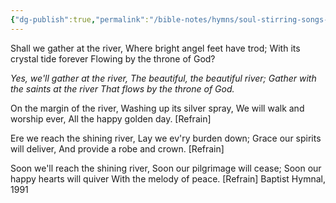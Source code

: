 ```yaml
---
{"dg-publish":true,"permalink":"/bible-notes/hymns/soul-stirring-songs-and-hymns/shall-we-gather-at-the-river/","title":"Shall We Gather at the River?"}
---
```



Shall we gather at the river,
Where bright angel feet have trod;
With its crystal tide forever
Flowing by the throne of God?

*Yes, we'll gather at the river,
The beautiful, the beautiful river;
Gather with the saints at the river
That flows by the throne of God.*

On the margin of the river,
Washing up its silver spray,
We will walk and worship ever,
All the happy golden day. [Refrain]

Ere we reach the shining river,
Lay we ev'ry burden down;
Grace our spirits will deliver,
And provide a robe and crown. [Refrain]

Soon we'll reach the shining river,
Soon our pilgrimage will cease;
Soon our happy hearts will quiver
With the melody of peace. [Refrain]
Baptist Hymnal, 1991